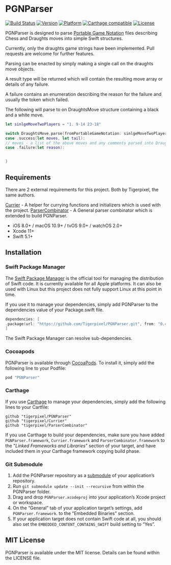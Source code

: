 # PGNParser

[![Build Status](https://travis-ci.org/tigerpixel/PGNParser.svg?branch=master)](https://travis-ci.org/tigerpixel/PGNParser)
[![Version](https://img.shields.io/cocoapods/v/PGNParser.svg?style=flat)](http://cocoapods.org/pods/PGNParser)
[![Platform](https://img.shields.io/cocoapods/p/PGNParser.svg?style=flat)](http://cocoapods.org/pods/PGNParser)
[![Carthage compatible](https://img.shields.io/badge/Carthage-compatible-4BC51D.svg?style=flat)](https://github.com/Carthage/Carthage)
[![License](https://img.shields.io/cocoapods/l/PGNParser.svg?style=flat)](http://cocoapods.org/pods/PGNParser)

PGNParser is designed to parse [Portable Game Notation](https://en.wikipedia.org/wiki/Portable_Game_Notation) files describing Chess and Draughts moves into simple Swift structures.

Currently, only the draughts game strings have been implemented. Pull requests are welcome for further features.

Parsing can be enacted by simply making a single call on the draughts move objects.

A result type will be returned which will contain the resulting move array or details of any failure.

A failure contains an enumeration describing the reason for the failure and usually the token which failed.

The following will parse to on DraughtsMove structure containing a black and a white move.

```swift
let sinlgeMoveTwoPlayers = "1. 9-14 23-18"

switch DraughtsMove.parse(fromPortableGameNotation: sinlgeMoveTwoPlayers) {
case .success(let moves, let tail):
// moves - a list of the above moves and any comments parsed into DraughtsMove structs.
case .failure(let reason):


}
```

## Requirements

There are 2 external requirements for this project. Both by Tigerpixel, the same authors.

[Currier](https://github.com/tigerpixel/Currier.git) - A helper for currying functions and initializers which is used with the project.
[ParserCombinator](https://github.com/tigerpixel/ParserCombinator.git) - A General parser combinator which is extended to build PGNParser.

- iOS 8.0+ / macOS 10.9+ / tvOS 9.0+ / watchOS 2.0+
- Xcode 11+
- Swift 5.1+

## Installation

### Swift Package Manager

The [Swift Package Manager](https://swift.org/package-manager) is the official tool for managing the distribution of Swift code. It is currently available for all Apple platforms. It can also be used with Linux but this project does not fully support Linux at this point in time.

If you use it to manage your dependencies, simply add PGNParser to the dependencies value of your Package.swift file.

```swift
dependencies: [
.package(url: "https://github.com/Tigerpixel/PGNParser.git", from: "0.4.0"),
]
```

The Swift Package Manager can resolve sub-dependencies.

### Cocoapods

PGNParser is available through [CocoaPods](http://cocoapods.org). To install it, simply add the following line to your Podfile:

```ruby
pod "PGNParser"
```

### Carthage

If you use [Carthage](https://github.com/Carthage/Carthage) to manage your dependencies, simply add the following lines to your Cartfile:

```ogdl
github "tigerpixel/PGNParser"
github "tigerpixel/Currier"
github "tigerpixel/ParserCombinator"
```

If you use Carthage to build your dependencies, make sure you have added `PGNParser.framework`, `Currier.framework` and `ParserCombinator.framework`  to the "_Linked Frameworks and Libraries_" section of your target, and have included them in your Carthage framework copying build phase.

### Git Submodule

1. Add the PGNParser repository as a [submodule](https://git-scm.com/book/en/v2/Git-Tools-Submodules) of your application’s repository.
1. Run `git submodule update --init --recursive` from within the PGNParser folder.
1. Drag and drop `PGNParser.xcodeproj` into your application’s Xcode project or workspace.
1. On the “General” tab of your application target’s settings, add `PGNParser.framework`. to the “Embedded Binaries” section.
1. If your application target does not contain Swift code at all, you should also set the `EMBEDDED_CONTENT_CONTAINS_SWIFT` build setting to “Yes”.

## MIT License

PGNParser is available under the MIT license. Details can be found within the LICENSE file.
